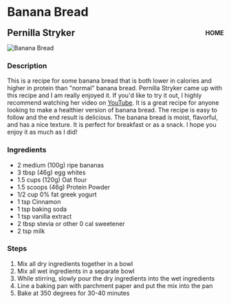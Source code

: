 # Banana Bread

<div style="display: flex; justify-content: space-between; align-items: center;">
  <span style="font-size: 1.5em; font-weight: bold;">Pernilla Stryker</span>
  <a href="/" style="font-size: 1em; text-decoration: none; font-weight: bold;">HOME</a>
</div>

![Banana Bread](/images/banana-bread.webp)

### Description

This is a recipe for some banana bread that is both lower in calories and higher in protein than "normal" banana bread. Pernilla Stryker came up with this recipe and I am really enjoyed it. If you'd like to try it out, I highly recommend watching her video on [YouTube](https://youtu.be/45Pl0E1EmH4?si=gEPkhACCP5sZXcQJ).
It is a great recipe for anyone looking to make a healthier version of banana bread. The recipe is easy to follow and the end result is delicious. The banana bread is moist, flavorful, and has a nice texture. It is perfect for breakfast or as a snack. I hope you enjoy it as much as I did!

### Ingredients

* 2 medium (100g) ripe bananas
* 3 tbsp (46g) egg whites
* 1.5 cups (120g) Oat flour
* 1.5 scoops (46g) Protein Powder
* 1/2 cup 0% fat greek yogurt
* 1 tsp Cinnamon
* 1 tsp baking soda
* 1 tsp vanilla extract
* 2 tbsp stevia or other 0 cal sweetener
* 2 tsp milk

### Steps

1. Mix all dry ingredients together in a bowl
2. Mix all wet ingredients in a separate bowl
3. While stirring, slowly pour the dry ingredients into the wet ingredients
4. Line a baking pan with parchment paper and put the mix into the pan
5. Bake at 350 degrees for 30-40 minutes